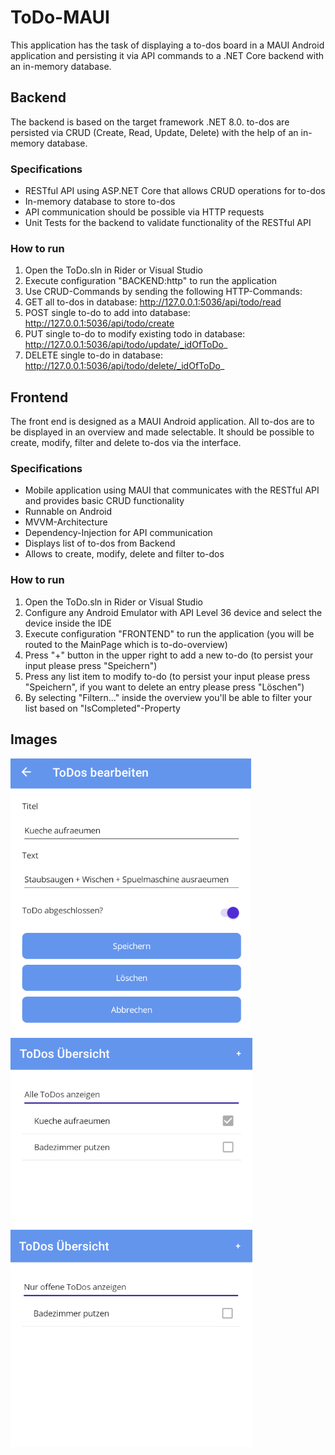 # ToDo-MAUI

This application has the task of displaying a to-dos board in a MAUI Android application and persisting it via API commands to a .NET Core backend with an in-memory database.

## Backend
The backend is based on the target framework .NET 8.0. to-dos are persisted via CRUD (Create, Read, Update, Delete) with the help of an in-memory database.

### Specifications

- RESTful API using ASP.NET Core that allows CRUD operations for to-dos
- In-memory database to store to-dos
- API communication should be possible via HTTP requests
- Unit Tests for the backend to validate functionality of the RESTful API
  
### How to run

1. Open the ToDo.sln in Rider or Visual Studio
2. Execute configuration "BACKEND:http" to run the application
3. Use CRUD-Commands by sending the following HTTP-Commands:
4. GET all to-dos in database: http://127.0.0.1:5036/api/todo/read
5. POST single to-do to add into database: http://127.0.0.1:5036/api/todo/create
6. PUT single to-do to modify existing todo in database: http://127.0.0.1:5036/api/todo/update/_idOfToDo_
7. DELETE single to-do in database: http://127.0.0.1:5036/api/todo/delete/_idOfToDo_

## Frontend
The front end is designed as a MAUI Android application. All to-dos are to be displayed in an overview and made selectable. It should be possible to create, modify, filter and delete to-dos via the interface.

### Specifications

- Mobile application using MAUI that communicates with the RESTful API and provides basic CRUD functionality
- Runnable on Android
- MVVM-Architecture
- Dependency-Injection for API communication
- Displays list of to-dos from Backend
- Allows to create, modify, delete and filter to-dos

### How to run

1. Open the ToDo.sln in Rider or Visual Studio
2. Configure any Android Emulator with API Level 36 device and select the device inside the IDE
3. Execute configuration "FRONTEND" to run the application (you will be routed to the MainPage which is to-do-overview)
4. Press "+" button in the upper right to add a new to-do (to persist your input please press "Speichern")
5. Press any list item to modify to-do (to persist your input please press "Speichern", if you want to delete an entry please press "Löschen")
6. By selecting "Filtern..." inside the overview you'll be able to filter your list based on "IsCompleted"-Property

## Images

![img_2.png](img_2.png)
![img_1.png](img_1.png)
![img_3.png](img_3.png)

